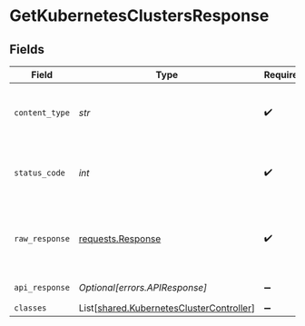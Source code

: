 # GetKubernetesClustersResponse


## Fields

| Field                                                                                          | Type                                                                                           | Required                                                                                       | Description                                                                                    |
| ---------------------------------------------------------------------------------------------- | ---------------------------------------------------------------------------------------------- | ---------------------------------------------------------------------------------------------- | ---------------------------------------------------------------------------------------------- |
| `content_type`                                                                                 | *str*                                                                                          | :heavy_check_mark:                                                                             | HTTP response content type for this operation                                                  |
| `status_code`                                                                                  | *int*                                                                                          | :heavy_check_mark:                                                                             | HTTP response status code for this operation                                                   |
| `raw_response`                                                                                 | [requests.Response](https://requests.readthedocs.io/en/latest/api/#requests.Response)          | :heavy_check_mark:                                                                             | Raw HTTP response; suitable for custom response parsing                                        |
| `api_response`                                                                                 | *Optional[errors.APIResponse]*                                                                 | :heavy_minus_sign:                                                                             | unknown error                                                                                  |
| `classes`                                                                                      | List[[shared.KubernetesClusterController](../../models/shared/kubernetesclustercontroller.md)] | :heavy_minus_sign:                                                                             | Success                                                                                        |